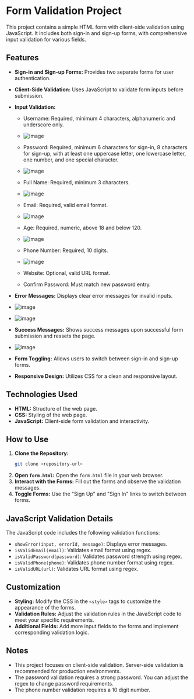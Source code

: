 # Form Validation Project

This project contains a simple HTML form with client-side validation using JavaScript. It includes both sign-in and sign-up forms, with comprehensive input validation for various fields.

## Features

* **Sign-in and Sign-up Forms:** Provides two separate forms for user authentication.
* **Client-Side Validation:** Uses JavaScript to validate form inputs before submission.
* **Input Validation:**
    * Username: Required, minimum 4 characters, alphanumeric and underscore only.
    * ![image](https://github.com/user-attachments/assets/e4169d4f-0b09-48a8-8bcc-0db25cfe034e)

    * Password: Required, minimum 6 characters for sign-in, 8 characters for sign-up, with at least one uppercase letter, one lowercase letter, one number, and one special character.
    * ![image](https://github.com/user-attachments/assets/423fe668-f235-473a-a873-ba6fcd68ea1e)

    * Full Name: Required, minimum 3 characters.
    * ![image](https://github.com/user-attachments/assets/ccc14daa-505e-43e9-bd0d-783a751da020)

    * Email: Required, valid email format.
    * ![image](https://github.com/user-attachments/assets/cf9e7fe8-f133-4b17-a90b-c4eba33bbb31)

    * Age: Required, numeric, above 18 and below 120.
    * ![image](https://github.com/user-attachments/assets/7bb687f0-91a3-472c-b730-4b3717dcb284)

    * Phone Number: Required, 10 digits.
    * ![image](https://github.com/user-attachments/assets/4c610ea9-0ef4-43c4-95c3-c556a7dbbc79)

    * Website: Optional, valid URL format.
    * Confirm Password: Must match new password entry.
* **Error Messages:** Displays clear error messages for invalid inputs.
* ![image](https://github.com/user-attachments/assets/bb2ea433-d859-4a6d-80f6-a4a8836642c1)
* ![image](https://github.com/user-attachments/assets/a675f973-ee7a-4426-818b-2a869eb8d75a)


* **Success Messages:** Shows success messages upon successful form submission  and ressets the page.
* ![image](https://github.com/user-attachments/assets/833ae7bd-47b5-4e04-b74d-c8111f3f94f5)

* **Form Toggling:** Allows users to switch between sign-in and sign-up forms.
* **Responsive Design:** Utilizes CSS for a clean and responsive layout.

## Technologies Used

* **HTML:** Structure of the web page.
* **CSS:** Styling of the web page.
* **JavaScript:** Client-side form validation and interactivity.

## How to Use

1.  **Clone the Repository:**
    ```bash
    git clone <repository-url>
    ```
2.  **Open `form.html`:** Open the `form.html` file in your web browser.
3.  **Interact with the Forms:** Fill out the forms and observe the validation messages.
4.  **Toggle Forms:** Use the "Sign Up" and "Sign In" links to switch between forms.

## JavaScript Validation Details

The JavaScript code includes the following validation functions:

* `showError(input, errorId, message)`: Displays error messages.
* `isValidEmail(email)`: Validates email format using regex.
* `isValidPassword(password)`: Validates password strength using regex.
* `isValidPhone(phone)`: Validates phone number format using regex.
* `isValidURL(url)`: Validates URL format using regex.

## Customization

* **Styling:** Modify the CSS in the `<style>` tags to customize the appearance of the forms.
* **Validation Rules:** Adjust the validation rules in the JavaScript code to meet your specific requirements.
* **Additional Fields:** Add more input fields to the forms and implement corresponding validation logic.

## Notes

* This project focuses on client-side validation. Server-side validation is recommended for production environments.
* The password validation requires a strong password. You can adjust the regex to change password requirements.
* The phone number validation requires a 10 digit number.
